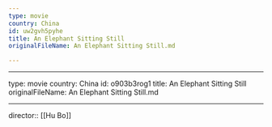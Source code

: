```yaml
---
type: movie
country: China
id: uw2gvh5pyhe
title: An Elephant Sitting Still
originalFileName: An Elephant Sitting Still.md

---
```


---
type: movie
country: China
id: o903b3rog1
title: An Elephant Sitting Still
originalFileName: An Elephant Sitting Still.md

---

director:: [[Hu Bo]]
